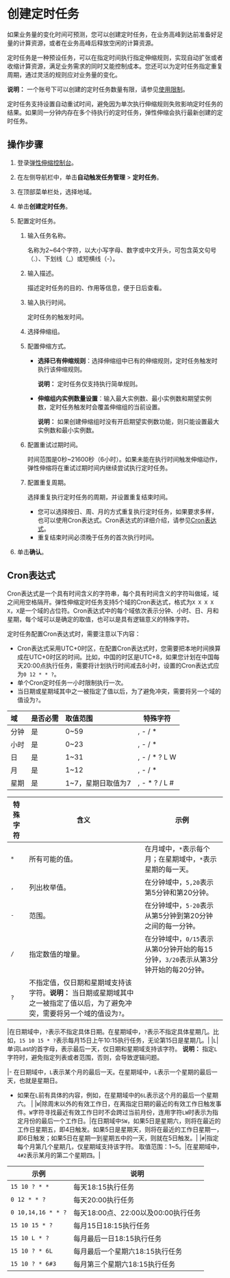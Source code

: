 # 创建定时任务

如果业务量的变化时间可预测，您可以创建定时任务，在业务高峰到达前准备好足量的计算资源，或者在业务高峰后释放空闲的计算资源。

定时任务是一种预设任务，可以在指定时间执行指定伸缩规则，实现自动扩张或者收缩计算资源，满足业务需求的同时又能控制成本。您还可以为定时任务指定重复周期，通过灵活的规则应对业务量的变化。

**说明：** 一个账号下可以创建的定时任务数量有限，请参见[使用限制](/cn.zh-CN/产品简介/使用限制.md)。

定时任务支持设置自动重试时间，避免因为单次执行伸缩规则失败影响定时任务的结果。如果同一分钟内存在多个待执行的定时任务，弹性伸缩会执行最新创建的定时任务。

## 操作步骤

1.  登录[弹性伸缩控制台](https://essnew.console.aliyun.com/)。

2.  在左侧导航栏中，单击**自动触发任务管理** \> **定时任务**。

3.  在顶部菜单栏处，选择地域。

4.  单击**创建定时任务**。

5.  配置定时任务。

    1.  输入任务名称。

        名称为2~64个字符，以大小写字母、数字或中文开头，可包含英文句号（.）、下划线（\_）或短横线（-）。

    2.  输入描述。

        描述定时任务的目的、作用等信息，便于日后查看。

    3.  输入执行时间。

        定时任务的触发时间。

    4.  选择伸缩组。

    5.  配置伸缩方式。

        -   **选择已有伸缩规则**：选择伸缩组中已有的伸缩规则，定时任务触发时执行该伸缩规则。

            **说明：** 定时任务仅支持执行简单规则。

        -   **伸缩组内实例数量设置**：输入最大实例数、最小实例数和期望实例数，定时任务触发时会覆盖伸缩组的当前设置。

            **说明：** 如果创建伸缩组时没有开启期望实例数功能，则只能设置最大实例数和最小实例数。

    6.  配置重试过期时间。

        时间范围是0秒~21600秒（6小时）。如果未能在执行时间触发伸缩动作，弹性伸缩将在重试过期时间内继续尝试执行定时任务。

    7.  配置重复周期。

        选择重复执行定时任务的周期，并设置重复结束时间。

        -   您可以选择按日、周、月的方式重复执行定时任务，如果要求多样，也可以使用Cron表达式。Cron表达式的详细介绍，请参见[Cron表达式](#section_xyx_exw_poc)。
        -   重复结束时间必须晚于任务的首次执行时间。
6.  单击**确认**。


## Cron表达式

Cron表达式是一个具有时间含义的字符串，每个具有时间含义的字符叫做域，域之间用空格隔开。弹性伸缩定时任务支持5个域的Cron表达式，格式为`X X X X X`，`X`是一个域的占位符。Cron表达式中的每个域依次表示分钟、小时、日、月和星期，每个域可以是确定的取值，也可以是具有逻辑意义的特殊字符。

定时任务配置Cron表达式时，需要注意以下内容：

-   Cron表达式采用UTC+0时区，在配置Cron表达式时，您需要把本地时间换算成在UTC+0时区的时间。比如，中国的时区是UTC+8，如果您计划在中国每天20:00点执行任务，需要将计划执行时间减去8小时，设置的Cron表达式应为`0 12 * * ?`。
-   单个Cron定时任务一小时限制执行一次。
-   当日期或星期域其中之一被指定了值以后，为了避免冲突，需要将另一个域的值设为`?`。

|域|是否必需|取值范围|特殊字符|
|:-|:---|:---|----|
|分钟|是|0~59|, - / \*|
|小时|是|0~23|, - / \*|
|日|是|1~31|, - / \* ? L W|
|月|是|1~12|, - / \*|
|星期|是|1~7，星期日取值为7|, - \* ? / L \#|

|特殊字符|含义|示例|
|----|--|--|
|`*`|所有可能的值。|在月域中，`*`表示每个月；在星期域中，`*`表示星期的每一天。|
|`,`|列出枚举值。|在分钟域中，`5,20`表示第5分钟和第20分钟。|
|`-`|范围。|在分钟域中，`5-20`表示从第5分钟到第20分钟之间的每一分钟。|
|`/`|指定数值的增量。|在分钟域中，`0/15`表示从第0分钟开始的每15分钟，`3/20`表示从第3分钟开始的每20分钟。|
|`?`|不指定值，仅日期和星期域支持该字符。**说明：** 当日期或星期域其中之一被指定了值以后，为了避免冲突，需要将另一个域的值设为`?`。

|在日期域中，`?`表示不指定具体日期。在星期域中，`?`表示不指定具体星期几。比如，`15 10 15 * ?`表示每月15日上午10:15执行任务，无论第15日是星期几。|
|`L`|单词Last的首字母，表示最后一天，仅日期和星期域支持该字符。 **说明：** 指定`L`字符时，避免指定列表或者范围，否则，会导致逻辑问题。

|-   在日期域中，`L`表示某个月的最后一天。在星期域中，`L`表示一个星期的最后一天，也就是星期日。
-   如果在`L`前有具体的内容，例如，在星期域中的`6L`表示这个月的最后一个星期六。 |
|`W`|除周末以外的有效工作日，在离指定日期的最近的有效工作日触发事件。`W`字符寻找最近有效工作日时不会跨过当前月份，连用字符`LW`时表示为指定月份的最后一个工作日。|在日期域中`5W`，如果5日是星期六，则将在最近的工作日星期五，即4日触发。如果5日是星期天，则将在最近的工作日星期一，即6日触发；如果5日在星期一到星期五中的一天，则就在5日触发。|
|`#`|指定每个月第几个星期几，仅星期域支持该字符。 取值范围：1~5。|在星期域中，`4#2`表示某月的第二个星期四。|

|示例|说明|
|--|--|
|`15 10 ? * *`|每天18:15执行任务|
|`0 12 * * ?`|每天20:00执行任务|
|`0 10,14,16 * * ?`|每天18:00点、22:00以及00:00执行任务|
|`15 10 15 * ?`|每月15日18:15执行任务|
|`15 10 L * ?`|每月最后一日18:15执行任务|
|`15 10 ? * 6L`|每月最后一个星期六18:15执行任务|
|`15 10 ? * 6#3`|每月第三个星期六18:15执行任务|

